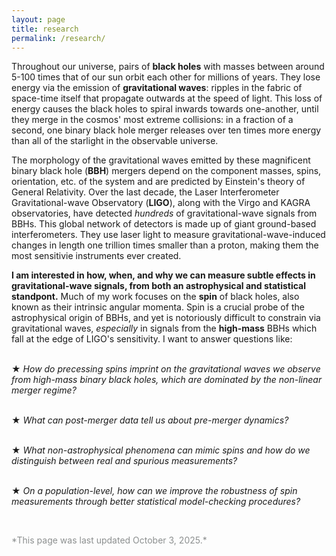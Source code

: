 ```yaml
---
layout: page
title: research
permalink: /research/
---
```


Throughout our universe, pairs of **black holes** with masses between around 5-100 times that of our sun orbit each other for millions of years. 
They lose energy via the emission of **gravitational waves**: ripples in the fabric of space-time itself that propagate outwards at the speed of light. 
This loss of energy causes the black holes to spiral inwards towards one-another, until they merge in the cosmos' most extreme collisions: in a fraction of a second, one binary black hole merger releases over ten times more energy than all of the starlight in the observable universe.

The morphology of the gravitational waves emitted by these magnificent binary black hole (**BBH**) mergers depend on the component masses, spins, orientation, etc. of the system and are predicted by Einstein's theory of General Relativity.
Over the last decade, the Laser Interferometer Gravitational-wave Observatory (**LIGO**), along with the Virgo and KAGRA observatories, have detected *hundreds* of gravitational-wave signals from BBHs. 
This global network of detectors is made up of giant ground-based interferometers. 
They use laser light to measure gravitational-wave-induced changes in length one trillion times smaller than a proton, making them the most sensitivie instruments ever created. 

**I am interested in how, when, and why we can measure subtle effects in gravitational-wave signals, from both an astrophysical and statistical standpont.**
Much of my work focuses on the **spin** of black holes, also known as their intrinsic angular momenta.
Spin is a crucial probe of the astrophysical origin of BBHs, and yet is notoriously difficult to constrain via gravitational waves, *especially* in signals from the **high-mass** BBHs which fall at the edge of LIGO's sensitivity.
I want to answer questions like: 

\
★ *How do precessing spins imprint on the gravitational waves we observe from high-mass binary black holes, which are dominated by the non-linear merger regime?* 

\
★ *What can post-merger data tell us about pre-merger dynamics?* 

\
★ *What non-astrophysical phenomena can mimic spins and how do we distinguish between real and spurious measurements?*

\
★ *On a population-level, how can we improve the robustness of spin measurements through better statistical model-checking procedures?* 

<!--
And more! Under each heading below, I describe some of my specific research projects in more detail.

#### Measuring the Spins of Heavy Binary Black Holes

To make robust measurements of the properties of binary black holes observed via gravitational waves, it is essential to connect measured parameters, i.e, masses and spins, with waveform phenomenology, or how these parameters imprint onto the observable gravitational-wave signals.

Without a thorough understanding of the observable imprint of BH spins, spurious measurements could come from small fluctuations in detector noise, data quality issues, or waveform systematics rather than astrophysics. 

<span style="background-color:#ed6c58">FILL IN HERE, include gif from GW190521 paper, link to time-domain infernece code release</span>


#### Probing Fundamental Physics

<span style="background-color:#ed6c58">Area Law Paper</span>


#### Population Analyses

<span style="background-color:#ed6c58">FILL IN HERE. Short author work and LVK paper.</span>

-->

  <p> <br> </p>
<span style="color:#8c8f8f">*This page was last updated October 3, 2025.*</span>